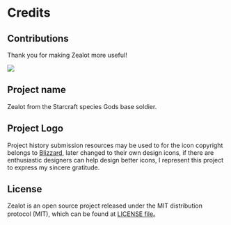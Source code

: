 # Credits

## Contributions

Thank you for making Zealot more useful!

<a href="https://github.com/tryzealot/zealot/graphs/contributors">
  <img src="https://contrib.rocks/image?repo=tryzealot/zealot" />
</a>

## Project name

Zealot from the Starcraft species Gods base soldier.

## Project Logo

Project history submission resources may be used to for the icon copyright belongs to [Blizzard](https://www.blizzard.com),
later changed to their own design icons, if there are enthusiastic designers can help design better icons,
I represent this project to express my sincere gratitude.

## License

Zealot is an open source project released under the MIT distribution protocol (MIT), which can be found at [LICENSE file](https://github.com/tryzealot/zealot/blob/develop/LICENSE)。

